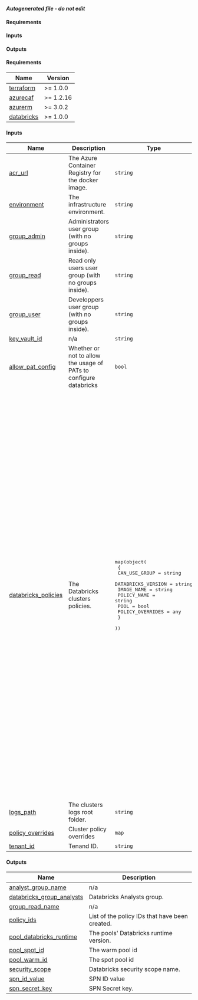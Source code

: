 ***Autogenerated file - do not edit***

#### Requirements

#### Inputs

#### Outputs

<!-- BEGIN_TF_DOCS -->
#### Requirements

| Name | Version |
|------|---------|
| <a name="requirement_terraform"></a> [terraform](#requirement\_terraform) | >= 1.0.0 |
| <a name="requirement_azurecaf"></a> [azurecaf](#requirement\_azurecaf) | >= 1.2.16 |
| <a name="requirement_azurerm"></a> [azurerm](#requirement\_azurerm) | >= 3.0.2 |
| <a name="requirement_databricks"></a> [databricks](#requirement\_databricks) | >= 1.0.0 |

#### Inputs

| Name | Description | Type | Default | Required |
|------|-------------|------|---------|:--------:|
| <a name="input_acr_url"></a> [acr\_url](#input\_acr\_url) | The Azure Container Registry for the docker image. | `string` | n/a | yes |
| <a name="input_environment"></a> [environment](#input\_environment) | The infrastructure environment. | `string` | n/a | yes |
| <a name="input_group_admin"></a> [group\_admin](#input\_group\_admin) | Administrators user group (with no groups inside). | `string` | n/a | yes |
| <a name="input_group_read"></a> [group\_read](#input\_group\_read) | Read only users user group (with no groups inside). | `string` | n/a | yes |
| <a name="input_group_user"></a> [group\_user](#input\_group\_user) | Developpers user group (with no groups inside). | `string` | n/a | yes |
| <a name="input_key_vault_id"></a> [key\_vault\_id](#input\_key\_vault\_id) | n/a | `string` | n/a | yes |
| <a name="input_allow_pat_config"></a> [allow\_pat\_config](#input\_allow\_pat\_config) | Whether or not to allow the usage of PATs to configure databricks | `bool` | `false` | no |
| <a name="input_databricks_policies"></a> [databricks\_policies](#input\_databricks\_policies) | The Databricks clusters policies. | <pre>map(object(<br>    {<br>      CAN_USE_GROUP      = string<br>      DATABRICKS_VERSION = string<br>      IMAGE_NAME         = string<br>      POLICY_NAME        = string<br>      POOL               = bool<br>      POLICY_OVERRIDES   = any<br>    }<br>  ))</pre> | <pre>{<br>  "databricks_12_2": {<br>    "CAN_USE_GROUP": "analysts",<br>    "DATABRICKS_VERSION": "12.2.x-scala2.12",<br>    "IMAGE_NAME": "databricks12",<br>    "POLICY_NAME": "Analysts cluster policy - 12.2-LTS",<br>    "POLICY_OVERRIDES": {<br>      "autotermination_minutes": {<br>        "hidden": false,<br>        "type": "fixed",<br>        "value": 45<br>      }<br>    },<br>    "POOL": false<br>  },<br>  "databricks_13_3": {<br>    "CAN_USE_GROUP": "analysts",<br>    "DATABRICKS_VERSION": "13.3.x-scala2.12",<br>    "IMAGE_NAME": "databricks13",<br>    "POLICY_NAME": "Analysts cluster policy - 13.3-LTS",<br>    "POLICY_OVERRIDES": {<br>      "autotermination_minutes": {<br>        "hidden": false,<br>        "type": "fixed",<br>        "value": 45<br>      }<br>    },<br>    "POOL": false<br>  },<br>  "databricks_current": {<br>    "CAN_USE_GROUP": "analysts",<br>    "DATABRICKS_VERSION": "12.2.x-scala2.12",<br>    "IMAGE_NAME": "databricks-current",<br>    "POLICY_NAME": "Analysts cluster policy - Current",<br>    "POLICY_OVERRIDES": {<br>      "autotermination_minutes": {<br>        "hidden": false,<br>        "type": "fixed",<br>        "value": 45<br>      }<br>    },<br>    "POOL": true<br>  },<br>  "databricks_job_current": {<br>    "CAN_USE_GROUP": "analysts",<br>    "DATABRICKS_VERSION": "12.2.x-scala2.12",<br>    "IMAGE_NAME": "databricks-current",<br>    "POLICY_NAME": "Job cluster policy - Current",<br>    "POLICY_OVERRIDES": {},<br>    "POOL": false<br>  }<br>}</pre> | no |
| <a name="input_logs_path"></a> [logs\_path](#input\_logs\_path) | The clusters logs root folder. | `string` | `""` | no |
| <a name="input_policy_overrides"></a> [policy\_overrides](#input\_policy\_overrides) | Cluster policy overrides | `map` | `{}` | no |
| <a name="input_tenant_id"></a> [tenant\_id](#input\_tenant\_id) | Tenand ID. | `string` | `"8ca5b849-53e1-48cf-89fb-0103886af200"` | no |

#### Outputs

| Name | Description |
|------|-------------|
| <a name="output_analyst_group_name"></a> [analyst\_group\_name](#output\_analyst\_group\_name) | n/a |
| <a name="output_databricks_group_analysts"></a> [databricks\_group\_analysts](#output\_databricks\_group\_analysts) | Databricks Analysts group. |
| <a name="output_group_read_name"></a> [group\_read\_name](#output\_group\_read\_name) | n/a |
| <a name="output_policy_ids"></a> [policy\_ids](#output\_policy\_ids) | List of the policy IDs that have been created. |
| <a name="output_pool_databricks_runtime"></a> [pool\_databricks\_runtime](#output\_pool\_databricks\_runtime) | The pools' Databricks runtime version. |
| <a name="output_pool_spot_id"></a> [pool\_spot\_id](#output\_pool\_spot\_id) | The warm pool id |
| <a name="output_pool_warm_id"></a> [pool\_warm\_id](#output\_pool\_warm\_id) | The spot pool id |
| <a name="output_security_scope"></a> [security\_scope](#output\_security\_scope) | Databricks security scope name. |
| <a name="output_spn_id_value"></a> [spn\_id\_value](#output\_spn\_id\_value) | SPN ID value |
| <a name="output_spn_secret_key"></a> [spn\_secret\_key](#output\_spn\_secret\_key) | SPN Secret key. |
<!-- END_TF_DOCS -->
